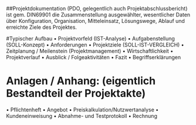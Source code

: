 ##Projektdokumentation 
(PDO, gelegentlich auch Projektabschlussbericht) ist gem. DIN69901 die Zusammenstellung ausgewählter, wesentlicher Daten über Konfiguration,
Organisation, Mitteleinsatz, Lösungswege, Ablauf und erreichte Ziele des Projektes.

#Typischer Aufbau
• Projektvorfeld (IST-Analyse)
• Aufgabenstellung (SOLL-Konzept)
• Anforderungen
• Projektziele (SOLL-IST-VERGLEICH)
• Zeitplanung / Meilenstein (Projektmanagement)
• Wirtschaftlichkeit
• Projektverlauf
• Ausblick / Folgeaktivitäten
• Fazit
• Begriffserklärungen
# Anlagen / Anhang: (eigentlich Bestandteil der Projektakte)
• Pflichtenheft
• Angebot
• Preiskalkulation/Nutzwertanalyse
• Kundeneinweisung
• Abnahme- und Testprotokoll
• Rechnung
